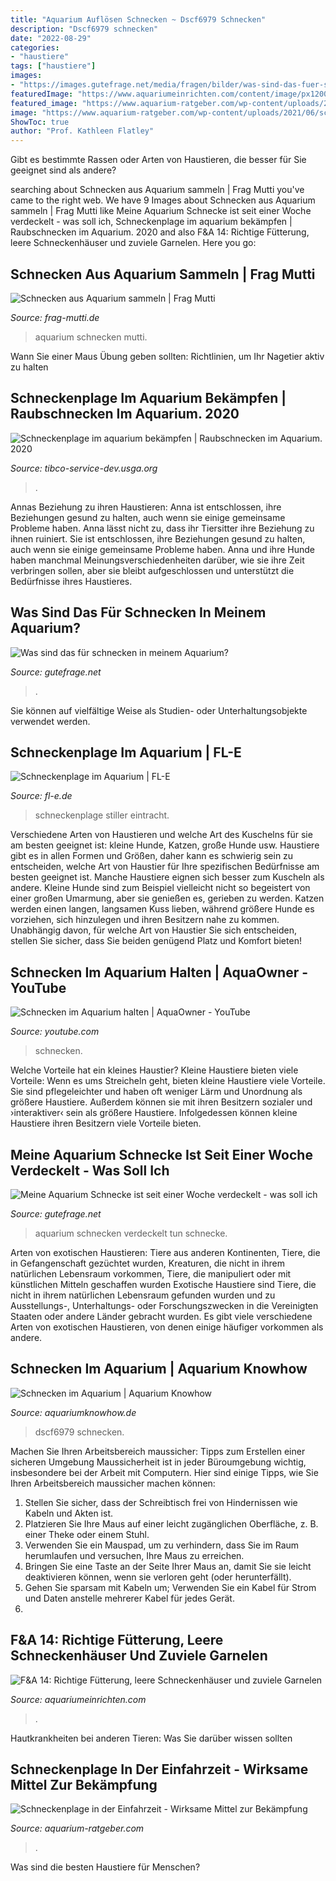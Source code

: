 ```yaml
---
title: "Aquarium Auflösen Schnecken ~ Dscf6979 Schnecken"
description: "Dscf6979 schnecken"
date: "2022-08-29"
categories:
- "haustiere"
tags: ["haustiere"]
images:
- "https://images.gutefrage.net/media/fragen/bilder/was-sind-das-fuer-schnecken-in-meinem-aquarium/0_original.jpg?v=1476383983000"
featuredImage: "https://www.aquariumeinrichten.com/content/image/px1200-content/raub-turmdeckelschnecken.jpg"
featured_image: "https://www.aquarium-ratgeber.com/wp-content/uploads/2021/06/schnecken-im-aquarium-450x290.jpg"
image: "https://www.aquarium-ratgeber.com/wp-content/uploads/2021/06/schnecken-im-aquarium-450x290.jpg"
ShowToc: true
author: "Prof. Kathleen Flatley"
---
```



Gibt es bestimmte Rassen oder Arten von Haustieren, die besser für Sie geeignet sind als andere?

	

		
searching about Schnecken aus Aquarium sammeln | Frag Mutti you've came to the right web. We have 9 Images about Schnecken aus Aquarium sammeln | Frag Mutti like Meine Aquarium Schnecke ist seit einer Woche verdeckelt - was soll ich, Schneckenplage im aquarium bekämpfen | Raubschnecken im Aquarium. 2020 and also F&amp;A 14: Richtige Fütterung, leere Schneckenhäuser und zuviele Garnelen. Here you go:
		
    
## Schnecken Aus Aquarium Sammeln | Frag Mutti

<img loading=lazy src="https://cdn.mutti.de/images/uploads/de/head/38183/Aquarium.jpg" onerror="this.onerror=null;this.src='https://tse4.mm.bing.net/th?id=OIP.uwf0Kzt62TjRDe-xH-KXEgHaEK&amp;pid=15.1';" alt="Schnecken aus Aquarium sammeln | Frag Mutti">

_Source: frag-mutti.de_

>aquarium schnecken mutti. 

	

Wann Sie einer Maus Übung geben sollten: Richtlinien, um Ihr Nagetier aktiv zu halten

    
## Schneckenplage Im Aquarium Bekämpfen | Raubschnecken Im Aquarium. 2020

<img loading=lazy src="https://i.ytimg.com/vi/yR8H0dkoIXQ/maxresdefault.jpg" onerror="this.onerror=null;this.src='https://tse3.mm.bing.net/th?id=OIP.v3ovzErkPoJOnI9HM9hAtAHaEK&amp;pid=15.1';" alt="Schneckenplage im aquarium bekämpfen | Raubschnecken im Aquarium. 2020">

_Source: tibco-service-dev.usga.org_

>. 

	

Annas Beziehung zu ihren Haustieren: Anna ist entschlossen, ihre Beziehungen gesund zu halten, auch wenn sie einige gemeinsame Probleme haben.
Anna lässt nicht zu, dass ihr Tiersitter ihre Beziehung zu ihnen ruiniert. Sie ist entschlossen, ihre Beziehungen gesund zu halten, auch wenn sie einige gemeinsame Probleme haben. Anna und ihre Hunde haben manchmal Meinungsverschiedenheiten darüber, wie sie ihre Zeit verbringen sollen, aber sie bleibt aufgeschlossen und unterstützt die Bedürfnisse ihres Haustieres.

    
## Was Sind Das Für Schnecken In Meinem Aquarium?

<img loading=lazy src="https://images.gutefrage.net/media/fragen/bilder/was-sind-das-fuer-schnecken-in-meinem-aquarium/0_original.jpg?v=1476383983000" onerror="this.onerror=null;this.src='https://tse1.mm.bing.net/th?id=OIP.wYWLmerkgM8ci2qBELm4kQHaEK&amp;pid=15.1';" alt="Was sind das für schnecken in meinem Aquarium?">

_Source: gutefrage.net_

>. 

	

Sie können auf vielfältige Weise als Studien- oder Unterhaltungsobjekte verwendet werden.

    
## Schneckenplage Im Aquarium | FL-E

<img loading=lazy src="https://fl-e.de/wp-content/uploads/2017/08/IMG_3606.jpg" onerror="this.onerror=null;this.src='https://tse1.mm.bing.net/th?id=OIP.1H1oPUtauAHrbd_xlb1dyQHaFf&amp;pid=15.1';" alt="Schneckenplage im Aquarium | FL-E">

_Source: fl-e.de_

>schneckenplage stiller eintracht. 

	

Verschiedene Arten von Haustieren und welche Art des Kuschelns für sie am besten geeignet ist: kleine Hunde, Katzen, große Hunde usw.
Haustiere gibt es in allen Formen und Größen, daher kann es schwierig sein zu entscheiden, welche Art von Haustier für Ihre spezifischen Bedürfnisse am besten geeignet ist. Manche Haustiere eignen sich besser zum Kuscheln als andere. Kleine Hunde sind zum Beispiel vielleicht nicht so begeistert von einer großen Umarmung, aber sie genießen es, gerieben zu werden. Katzen werden einen langen, langsamen Kuss lieben, während größere Hunde es vorziehen, sich hinzulegen und ihren Besitzern nahe zu kommen. Unabhängig davon, für welche Art von Haustier Sie sich entscheiden, stellen Sie sicher, dass Sie beiden genügend Platz und Komfort bieten!

    
## Schnecken Im Aquarium Halten | AquaOwner - YouTube

<img loading=lazy src="https://i.ytimg.com/vi/m3oIlmy-zwI/maxresdefault.jpg" onerror="this.onerror=null;this.src='https://tse1.mm.bing.net/th?id=OIP.saNk6THQmkVuL4V9h8mYKAHaEK&amp;pid=15.1';" alt="Schnecken im Aquarium halten | AquaOwner - YouTube">

_Source: youtube.com_

>schnecken. 

	

Welche Vorteile hat ein kleines Haustier?
Kleine Haustiere bieten viele Vorteile:
Wenn es ums Streicheln geht, bieten kleine Haustiere viele Vorteile. Sie sind pflegeleichter und haben oft weniger Lärm und Unordnung als größere Haustiere. Außerdem können sie mit ihren Besitzern sozialer und ›interaktiver‹ sein als größere Haustiere. Infolgedessen können kleine Haustiere ihren Besitzern viele Vorteile bieten.

    
## Meine Aquarium Schnecke Ist Seit Einer Woche Verdeckelt - Was Soll Ich

<img loading=lazy src="https://images.gutefrage.net/media/fragen/bilder/meine-aquarium-schnecke-ist-seit-einer-woche-verdeckelt---was-soll-ich-tun/0_big.jpg?v=1430050135000" onerror="this.onerror=null;this.src='https://tse4.mm.bing.net/th?id=OIP.7j8-t8HREqyr7d_lw7nRmQHaHa&amp;pid=15.1';" alt="Meine Aquarium Schnecke ist seit einer Woche verdeckelt - was soll ich">

_Source: gutefrage.net_

>aquarium schnecken verdeckelt tun schnecke. 

	

Arten von exotischen Haustieren: Tiere aus anderen Kontinenten, Tiere, die in Gefangenschaft gezüchtet wurden, Kreaturen, die nicht in ihrem natürlichen Lebensraum vorkommen, Tiere, die manipuliert oder mit künstlichen Mitteln geschaffen wurden
Exotische Haustiere sind Tiere, die nicht in ihrem natürlichen Lebensraum gefunden wurden und zu Ausstellungs-, Unterhaltungs- oder Forschungszwecken in die Vereinigten Staaten oder andere Länder gebracht wurden. Es gibt viele verschiedene Arten von exotischen Haustieren, von denen einige häufiger vorkommen als andere.

    
## Schnecken Im Aquarium | Aquarium Knowhow

<img loading=lazy src="http://www.aquariumknowhow.de/wordpress/wp-content/gallery/neue-bilder/dscf6979.jpg" onerror="this.onerror=null;this.src='https://tse4.mm.bing.net/th?id=OIP.a6fjl6MflR2OcUu5C6-ftgHaFp&amp;pid=15.1';" alt="Schnecken im Aquarium | Aquarium Knowhow">

_Source: aquariumknowhow.de_

>dscf6979 schnecken. 

	

Machen Sie Ihren Arbeitsbereich maussicher: Tipps zum Erstellen einer sicheren Umgebung
Maussicherheit ist in jeder Büroumgebung wichtig, insbesondere bei der Arbeit mit Computern. Hier sind einige Tipps, wie Sie Ihren Arbeitsbereich maussicher machen können:
1. Stellen Sie sicher, dass der Schreibtisch frei von Hindernissen wie Kabeln und Akten ist.
2. Platzieren Sie Ihre Maus auf einer leicht zugänglichen Oberfläche, z. B. einer Theke oder einem Stuhl.
3. Verwenden Sie ein Mauspad, um zu verhindern, dass Sie im Raum herumlaufen und versuchen, Ihre Maus zu erreichen.
4. Bringen Sie eine Taste an der Seite Ihrer Maus an, damit Sie sie leicht deaktivieren können, wenn sie verloren geht (oder herunterfällt).
5. Gehen Sie sparsam mit Kabeln um; Verwenden Sie ein Kabel für Strom und Daten anstelle mehrerer Kabel für jedes Gerät.
6.

    
## F&amp;A 14: Richtige Fütterung, Leere Schneckenhäuser Und Zuviele Garnelen

<img loading=lazy src="https://www.aquariumeinrichten.com/content/image/px1200-content/raub-turmdeckelschnecken.jpg" onerror="this.onerror=null;this.src='https://tse3.mm.bing.net/th?id=OIP.29JRKA2BQBDoI4tQ6JyNagHaEU&amp;pid=15.1';" alt="F&amp;A 14: Richtige Fütterung, leere Schneckenhäuser und zuviele Garnelen">

_Source: aquariumeinrichten.com_

>. 

	

Hautkrankheiten bei anderen Tieren: Was Sie darüber wissen sollten

    
## Schneckenplage In Der Einfahrzeit - Wirksame Mittel Zur Bekämpfung

<img loading=lazy src="https://www.aquarium-ratgeber.com/wp-content/uploads/2021/06/schnecken-im-aquarium-450x290.jpg" onerror="this.onerror=null;this.src='https://tse4.mm.bing.net/th?id=OIP.GCyrzMbe9B6o2oYLjHrxWgAAAA&amp;pid=15.1';" alt="Schneckenplage in der Einfahrzeit - Wirksame Mittel zur Bekämpfung">

_Source: aquarium-ratgeber.com_

>. 

	

Was sind die besten Haustiere für Menschen?

